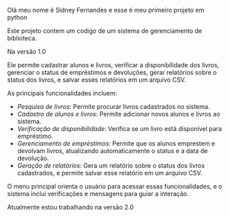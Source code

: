 Olá meu nome é Sidney Fernandes e esse é meu primeiro projeto em python

Este projeto contem um codigo de um sistema de gerenciamento de biblioteca.

Na versão 1.0

  Ele permite cadastrar alunos e livros, verificar a disponibilidade dos livros, gerenciar o status de empréstimos e devoluções,
  gerar relatórios sobre o status dos livros, e salvar esses relatórios em um arquivo CSV. 
  
  As principais funcionalidades incluem:
  - *Pesquisa de livros*: Permite procurar livros cadastrados no sistema.
  - *Cadastro de alunos e livros*: Permite adicionar novos alunos e livros ao sistema.
  - *Verificação de disponibilidade*: Verifica se um livro está disponível para empréstimo.
  - *Gerenciamento de empréstimos*: Permite que os alunos emprestem e devolvam livros, atualizando automaticamente o status e a data de devolução.
  - *Geração de relatórios*: Gera um relatório sobre o status dos livros cadastrados, e permite salvar esse relatório em um arquivo CSV.

  O menu principal orienta o usuário para acessar essas funcionalidades, e o sistema inclui verificações e mensagens para guiar a interação.

Atualmente estou trabalhando na versão 2.0
